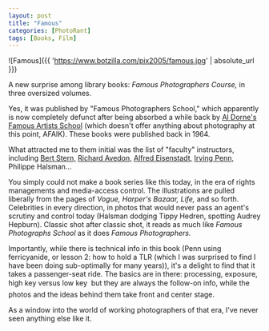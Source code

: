 ```yaml
---
layout: post
title: "Famous"
categories: [PhotoRant]
tags: [Books, Film]
---
```



![Famous]({{ 'https://www.botzilla.com/pix2005/famous.jpg' | absolute_url }})


A new surprise among library books: <cite>Famous Photographers Course,</cite> in three oversized volumes.

Yes, it was published by "Famous Photographers School," which apparently is now completely defunct after being absorbed a while back by <a href="http://www.americanartarchives.com/dorne.htm">Al Dorne's</a> <a href="http://www.famous-artists-school.com/">Famous Artists School</a> (which doesn't offer anything about photography at this point, AFAIK). These books were published back in 1964.

What attracted me to them initial was the list of "faculty" instructors, including <a href="http://www.bertstern.com/">Bert Stern,</a> <a href="http://www.richardavedon.com">Richard Avedon,</a> <a href="http://artscenecal.com/ArticlesFile/Archive/Articles1997/Articles0397/AEisenstaedt.html">Alfred Eisenstadt,</a> <a href="http://www.irvingpenn.com/">Irving Penn,</a> <a hrf="http://www.artcyclopedia.com/artists/halsman_philippe.html">Philippe Halsman...</a>

<!--more-->
You simply could not make a book series like this today, in the era of rights managements and media-access control. The illustrations are pulled liberally from the pages of <cite>Vogue,</cite> <cite>Harper's Bazaar,</cite> <cite>Life,</cite> and so forth. Celebrities in every direction, in photos that would never pass an agent's scrutiny and control today (Halsman dodging Tippy Hedren, spotting Audrey Hepburn). Classic shot after classic shot, it reads as much like <cite>Famous Photographs School</cite> as it does <cite>Famous Photographers.</cite>

Importantly, while there is technical info in this book (Penn using ferricyanide, or lesson 2: how to hold a TLR (which I was surprised to find I have been doing sub-optimally for many years)), it's a delight to find that it takes a passenger-seat ride. The basics are in there: processing, exposure, high key versus low key &#151; but they are always the follow-on info, while the photos and the ideas behind them take front and center stage.

As a window into the world of working photographers of that era, I've never seen anything else like it.
